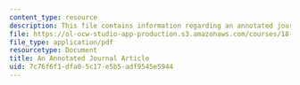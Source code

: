 ```yaml
---
content_type: resource
description: This file contains information regarding an annotated journal article.
file: https://ol-ocw-studio-app-production.s3.amazonaws.com/courses/18-821-project-laboratory-in-mathematics-spring-2013/7c76f6f1dfa05c17e5b5adf9545e5944_MIT18_821S13_annotatedjrnl.pdf
file_type: application/pdf
resourcetype: Document
title: An Annotated Journal Article
uid: 7c76f6f1-dfa0-5c17-e5b5-adf9545e5944
---
```

